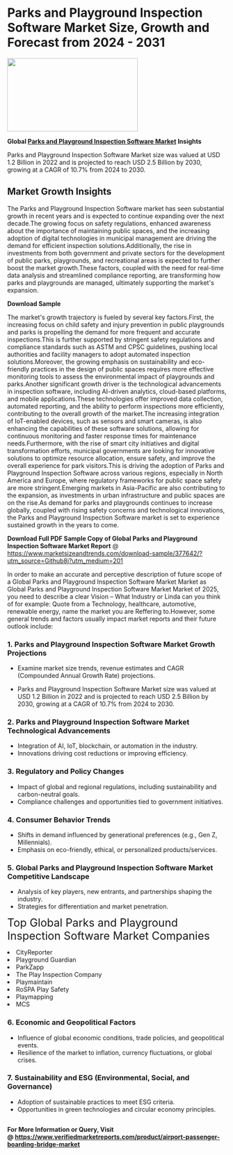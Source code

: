 <H1>Parks and Playground Inspection Software Market Size, Growth and Forecast from 2024 - 2031</H1><img class="aligncenter size-medium wp-image-584254" src="https://thirdeyenews.in/wp-content/uploads/2024/09/Global-Market-Research-300x168.jpeg" alt="" width="300" height="168" /><p><strong>Global&nbsp;<a href="https://www.marketsizeandtrends.com/download-sample/377642/?utm_source=Github8j?utm_medium=201">Parks and Playground Inspection Software Market</a> Insights</strong></p><p>Parks and Playground Inspection Software Market size was valued at USD 1.2 Billion in 2022 and is projected to reach USD 2.5 Billion by 2030, growing at a CAGR of 10.7% from 2024 to 2030.</p><p><h2>Market Growth Insights</h2> <p>The Parks and Playground Inspection Software market has seen substantial growth in recent years and is expected to continue expanding over the next decade.The growing focus on safety regulations, enhanced awareness about the importance of maintaining public spaces, and the increasing adoption of digital technologies in municipal management are driving the demand for efficient inspection solutions.Additionally, the rise in investments from both government and private sectors for the development of public parks, playgrounds, and recreational areas is expected to further boost the market growth.These factors, coupled with the need for real-time data analysis and streamlined compliance reporting, are transforming how parks and playgrounds are managed, ultimately supporting the market's expansion.</p> <p><strong>Download Sample</strong></p> <p>The market's growth trajectory is fueled by several key factors.First, the increasing focus on child safety and injury prevention in public playgrounds and parks is propelling the demand for more frequent and accurate inspections.This is further supported by stringent safety regulations and compliance standards such as ASTM and CPSC guidelines, pushing local authorities and facility managers to adopt automated inspection solutions.Moreover, the growing emphasis on sustainability and eco-friendly practices in the design of public spaces requires more effective monitoring tools to assess the environmental impact of playgrounds and parks.Another significant growth driver is the technological advancements in inspection software, including AI-driven analytics, cloud-based platforms, and mobile applications.These technologies offer improved data collection, automated reporting, and the ability to perform inspections more efficiently, contributing to the overall growth of the market.The increasing integration of IoT-enabled devices, such as sensors and smart cameras, is also enhancing the capabilities of these software solutions, allowing for continuous monitoring and faster response times for maintenance needs.Furthermore, with the rise of smart city initiatives and digital transformation efforts, municipal governments are looking for innovative solutions to optimize resource allocation, ensure safety, and improve the overall experience for park visitors.This is driving the adoption of Parks and Playground Inspection Software across various regions, especially in North America and Europe, where regulatory frameworks for public space safety are more stringent.Emerging markets in Asia-Pacific are also contributing to the expansion, as investments in urban infrastructure and public spaces are on the rise.As demand for parks and playgrounds continues to increase globally, coupled with rising safety concerns and technological innovations, the Parks and Playground Inspection Software market is set to experience sustained growth in the years to come.</p> <p><span class=""><strong>Download Full PDF Sample Copy of Global Parks and Playground Inspection Software Market Report</strong> @ <a href="https://www.marketsizeandtrends.com/download-sample/377642/?utm_source=Github8j?utm_medium=201" target="_blank">https://www.marketsizeandtrends.com/download-sample/377642/?utm_source=Github8j?utm_medium=201</a></span></p><p>In order to make an accurate and perceptive description of future scope of a Global&nbsp;Parks and Playground Inspection Software Market Market as Global&nbsp;Parks and Playground Inspection Software Market Market of 2025, you need to describe a clear Vision &ndash; What Industry or Linda can you think of for example: Quote from a Technology, healthcare, automotive, renewable energy, name the market you are Reffering to.However, some general trends and factors usually impact market reports and their future outlook include:</p><h3>1.&nbsp;<strong>Parks and Playground Inspection Software Market Growth Projections</strong></h3><ul><li>Examine market size trends, revenue estimates and CAGR (Compounded Annual Growth Rate) projections.</li><li><p>Parks and Playground Inspection Software Market size was valued at USD 1.2 Billion in 2022 and is projected to reach USD 2.5 Billion by 2030, growing at a CAGR of 10.7% from 2024 to 2030.</p></li></ul><h3>2.&nbsp;<strong>Parks and Playground Inspection Software Market Technological Advancements</strong></h3><ul><li>Integration of AI, IoT, blockchain, or automation in the industry.</li><li>Innovations driving cost reductions or improving efficiency.</li></ul><h3>3.&nbsp;<strong>Regulatory and Policy Changes</strong></h3><ul><li>Impact of global and regional regulations, including sustainability and carbon-neutral goals.</li><li>Compliance challenges and opportunities tied to government initiatives.</li></ul><h3>4.&nbsp;<strong>Consumer Behavior Trends</strong></h3><ul><li>Shifts in demand influenced by generational preferences (e.g., Gen Z, Millennials).</li><li>Emphasis on eco-friendly, ethical, or personalized products/services.</li></ul><h3>5.&nbsp;<strong>Global Parks and Playground Inspection Software Market Competitive Landscape</strong></h3><ul><li>Analysis of key players, new entrants, and partnerships shaping the industry.</li><li>Strategies for differentiation and market penetration.</li></ul><p data-pm-slice="1 1 []"><span style="color: inherit; font-family: inherit; font-size: 25px;">Top Global Parks and Playground Inspection Software Market Companies</span></p><div class="" data-test-id=""><p><li>CityReporter</li><li> Playground Guardian</li><li> ParkZapp</li><li> The Play Inspection Company</li><li> Playmaintain</li><li> RoSPA Play Safety</li><li> Playmapping</li><li> MCS</li></p></div><h3>6.&nbsp;<strong>Economic and Geopolitical Factors</strong></h3><ul><li>Influence of global economic conditions, trade policies, and geopolitical events.</li><li>Resilience of the market to inflation, currency fluctuations, or global crises.</li></ul><h3>7.&nbsp;<strong>Sustainability and ESG (Environmental, Social, and Governance)</strong></h3><ul><li>Adoption of sustainable practices to meet ESG criteria.</li><li>Opportunities in green technologies and circular economy principles.</li></ul><h2><strong style="font-size: 14px;">For More Information or Query, Visit @&nbsp;</strong><a style="background-color: #ffffff; font-size: 14px;" href="https://www.marketsizeandtrends.com/report/parks-and-playground-inspection-software-market/" target="_blank">https://www.verifiedmarketreports.com/product/airport-passenger-boarding-bridge-market</a></h2>